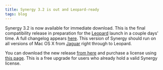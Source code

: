 ```yaml
---
title: Synergy 3.2 is out and Leopard-ready
tags: blog
---
```


Synergy 3.2 is now available for immediate download. This is the final compatibility release in preparation for the [Leopard](http://typechecked.net/wiki/Leopard) launch in a couple days' time. A full changelog appears [here](http://typechecked.net/a/products/synergy-classic/history/#3.2). This version of Synergy should run on all versions of Mac OS X from [Jaguar](http://typechecked.net/wiki/Jaguar) right through to Leopard.

You can download the new release [from here](http://typechecked.net/download.php?item=SynergyJaguar.dmg) and purchase a license using [this page](https://typechecked.net/a/products/synergy-classic/purchase/). This is a free upgrade for users who already hold a valid Synergy license.
